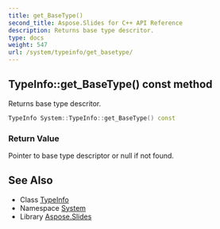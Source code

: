 ```yaml
---
title: get_BaseType()
second_title: Aspose.Slides for C++ API Reference
description: Returns base type descritor.
type: docs
weight: 547
url: /system/typeinfo/get_basetype/
---
```

## TypeInfo::get_BaseType() const method


Returns base type descritor.

```cpp
TypeInfo System::TypeInfo::get_BaseType() const
```


### Return Value

Pointer to base type descriptor or null if not found.

## See Also

* Class [TypeInfo](../)
* Namespace [System](../../)
* Library [Aspose.Slides](../../../)